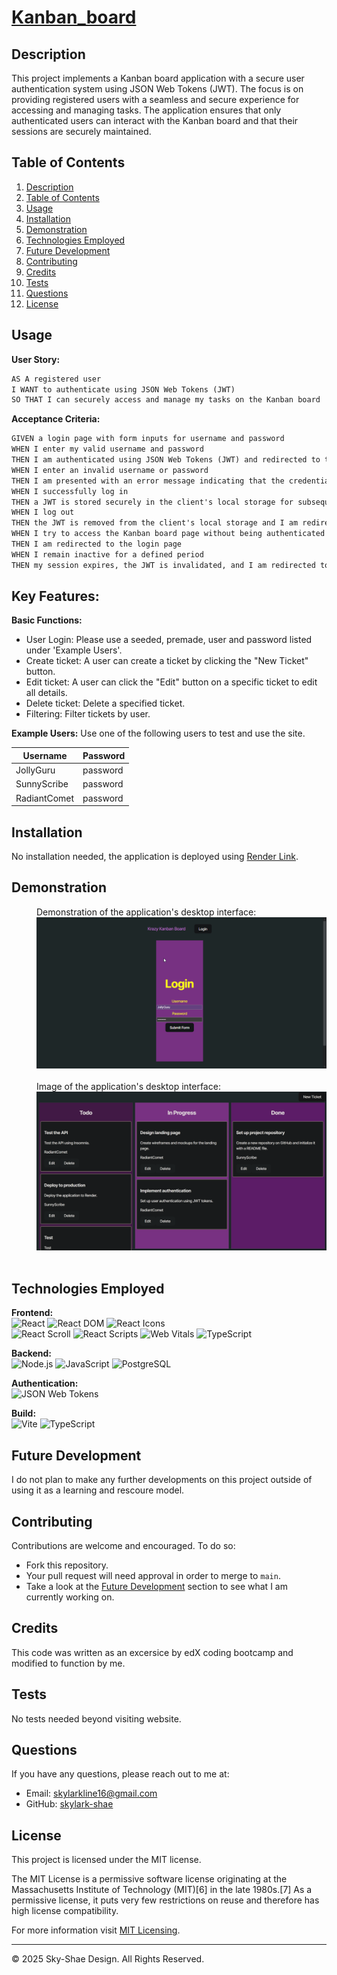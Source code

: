 # [Kanban_board](https://kanbanboard-vpw9.onrender.com)


## Description

This project implements a Kanban board application with a secure user authentication system using JSON Web Tokens (JWT). The focus is on providing registered users with a seamless and secure experience for accessing and managing tasks. The application ensures that only authenticated users can interact with the Kanban board and that their sessions are securely maintained.

## Table of Contents
1. [Description](#description)
2. [Table of Contents](#table-of-contents)
3. [Usage](#usage)
4. [Installation](#installation)
5. [Demonstration](#demonstration)
6. [Technologies Employed](#technologies-employed)
7. [Future Development](#future-development)
8. [Contributing](#contributing)
9. [Credits](#credits)
10. [Tests](#tests)
11. [Questions](#questions)
12. [License](#license)

## Usage
**User Story:**
  ```md
  AS A registered user
  I WANT to authenticate using JSON Web Tokens (JWT)
  SO THAT I can securely access and manage my tasks on the Kanban board
  ```

**Acceptance Criteria:**
  ```md
  GIVEN a login page with form inputs for username and password
  WHEN I enter my valid username and password
  THEN I am authenticated using JSON Web Tokens (JWT) and redirected to the main Kanban board page
  WHEN I enter an invalid username or password
  THEN I am presented with an error message indicating that the credentials are incorrect
  WHEN I successfully log in
  THEN a JWT is stored securely in the client's local storage for subsequent authenticated requests
  WHEN I log out
  THEN the JWT is removed from the client's local storage and I am redirected to the login page
  WHEN I try to access the Kanban board page without being authenticated
  THEN I am redirected to the login page
  WHEN I remain inactive for a defined period
  THEN my session expires, the JWT is invalidated, and I am redirected to the login page upon my next action
  ```

## Key Features:
**Basic Functions:**
  * User Login: Please use a seeded, premade, user and password listed under 'Example Users'.
  * Create ticket: A user can create a ticket by clicking the "New Ticket" button.
  * Edit ticket: A user can click the "Edit" button on a specific ticket to edit all details. 
  * Delete ticket: Delete a specified ticket.
  * Filtering: Filter tickets by user.

**Example Users:** Use one of the following users to test and use the site.

| Username      | Password  |
| ------------- | --------- |
| JollyGuru     | password  |
| SunnyScribe   | password  |
| RadiantComet  | password  |


## Installation
No installation needed, the application is deployed using [Render Link](https://kanbanboard-vpw9.onrender.com).

## Demonstration
<div style="margin-left: 40px;">
  Demonstration of the application's desktop interface:<br/>
  <img src="GIF_kanban.gif" alt="Desktop demonstration video" width="550"/>
</div>
<br/>

<div style="margin-left: 40px;">
  Image of the application's desktop interface:<br/>
  <img src="Screenshot_kanban.png" alt="Screenshot" width="550"/>
</div>
<br/>

## Technologies Employed

**Frontend:**  
![React](https://img.shields.io/badge/-React-20232A?logo=react&logoColor=61DAFB) 
![React DOM](https://img.shields.io/badge/-React%20DOM-61DAFB?logo=react&logoColor=white) 
![React Icons](https://img.shields.io/badge/-React%20Icons-20232A?logo=react&logoColor=61DAFB)  
![React Scroll](https://img.shields.io/badge/-React%20Scroll-61DAFB?logo=react&logoColor=white) 
![React Scripts](https://img.shields.io/badge/-React%20Scripts-61DAFB?logo=react&logoColor=white) 
![Web Vitals](https://img.shields.io/badge/-Web%20Vitals-20232A?logo=web&logoColor=white) 
![TypeScript](https://img.shields.io/badge/-TypeScript-3178C6?logo=typescript&logoColor=white)


**Backend:**  
   ![Node.js](https://img.shields.io/badge/-Node.js-339933?logo=node.js&logoColor=white)
   ![JavaScript](https://img.shields.io/badge/-JavaScript-F7DF1E?logo=javascript&logoColor=black) 
   ![PostgreSQL](https://img.shields.io/badge/-PostgreSQL-336791?logo=postgresql&logoColor=white)



**Authentication:**  
   ![JSON Web Tokens](https://img.shields.io/badge/-JSON%20Web%20Tokens-000000?logo=jsonwebtokens&logoColor=white)

**Build:**  
   ![Vite](https://img.shields.io/badge/-Vite-646CFF?logo=vite&logoColor=white)
   ![TypeScript](https://img.shields.io/badge/-TypeScript-3178C6?logo=typescript&logoColor=white)

## Future Development
I do not plan to make any further developments on this project outside of using it as a learning and rescoure model.

## Contributing
Contributions are welcome and encouraged. To do so:
- Fork this repository. 
- Your pull request will need approval in order to merge to ```main```.
- Take a look at the [Future Development](#future-development) section to see what I am currently working on.

## Credits
This code was written as an excersice by edX coding bootcamp and modified to function by me.

## Tests
No tests needed beyond visiting website.

## Questions
If you have any questions, please reach out to me at:
- Email: [skylarkline16@gmail.com](mailto:skylarkline16@gmail.com)
- GitHub: [skylark-shae](https://github.com/skylark-shae)

## License

This project is licensed under the MIT license.

The MIT License is a permissive software license originating at the Massachusetts Institute of Technology (MIT)[6] in the late 1980s.[7] As a permissive license, it puts very few restrictions on reuse and therefore has high license compatibility.

For more information visit [MIT Licensing](https://choosealicense.com/licenses/mit/).

- - -
© 2025 Sky-Shae Design. All Rights Reserved.
